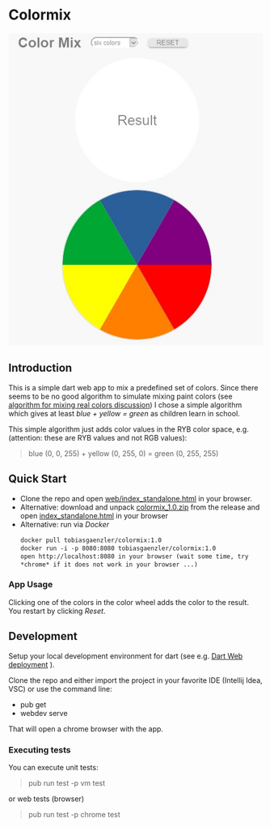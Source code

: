 # Colormix

![Screenshot](colormix.jpg)


## Introduction
This is a simple dart web app to mix a predefined set of colors.
Since there seems to be no good algorithm to simulate mixing paint colors (see [algorithm for mixing real colors discussion](https://stackoverflow.com/questions/1351442/is-there-an-algorithm-for-color-mixing-that-works-like-mixing-real-colors)) I chose a simple algorithm which gives at least *blue + yellow = green* as children learn in school.

This simple algorithm just adds color values in the RYB color space, e.g. (attention: these are RYB values and not RGB values):
>   blue (0, 0, 255) + yellow (0, 255, 0) = green (0, 255, 255)

## Quick Start
* Clone the repo and open [web/index_standalone.html](https://github.com/tobias-gaenzler/colormix/blob/main/web/index_standalone.html)
in your browser.
* Alternative: download and unpack [colormix_1.0.zip](https://github.com/tobias-gaenzler/colormix/releases/tag/1.0) from the release and open [index_standalone.html](https://github.com/tobias-gaenzler/colormix/blob/main/web/index_standalone.html) in your browser
* Alternative: run via *Docker* 
    ```
    docker pull tobiasgaenzler/colormix:1.0
    docker run -i -p 8080:8080 tobiasgaenzler/colormix:1.0 
    open http://localhost:8080 in your browser (wait some time, try *chrome* if it does not work in your browser ...)
    ```


### App Usage
Clicking one of the colors in the color wheel adds the color to the result.
You restart by clicking *Reset*.

## Development
Setup your local development environment for dart (see e.g. [Dart Web deployment](https://dart.dev/web/deployment) ).

Clone the repo and either import the project in your favorite IDE (Intellij Idea, VSC) or use the command line:
* pub get
* webdev serve 

That will open a chrome browser with the app.

### Executing tests
You can execute unit tests:
>  pub run test -p vm test

or web tests (browser)
>   pub run test -p chrome test

